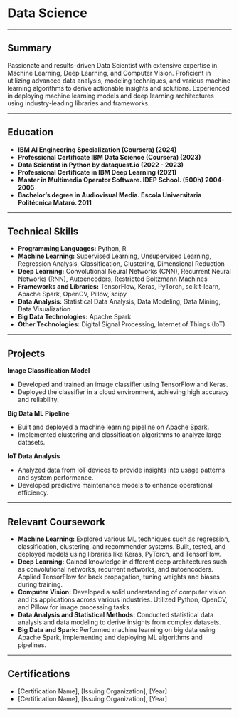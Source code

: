 # Data Science

---

## Summary

Passionate and results-driven Data Scientist with extensive expertise in Machine Learning, Deep Learning, and Computer Vision. Proficient in utilizing advanced data analysis, modeling techniques, and various machine learning algorithms to derive actionable insights and solutions. Experienced in deploying machine learning models and deep learning architectures using industry-leading libraries and frameworks.

---

## Education

- **IBM AI Engineering Specialization (Coursera) (2024)**
- **Professional Certificate IBM Data Science (Coursera) (2023)**
- **Data Scientist in Python by dataquest.io (2022 - 2023)**
- **Professional Certificate in IBM Deep Learning (2021)**
- **Master in Multimedia Operator Software. IDEP School. (500h) 2004-2005**
- **Bachelor’s degree in Audiovisual Media. Escola Universitaria Politécnica Mataró. 2011**



---

## Technical Skills

- **Programming Languages:** Python, R
- **Machine Learning:** Supervised Learning, Unsupervised Learning, Regression Analysis, Classification, Clustering, Dimensional Reduction
- **Deep Learning:** Convolutional Neural Networks (CNN), Recurrent Neural Networks (RNN), Autoencoders, Restricted Boltzmann Machines
- **Frameworks and Libraries:** TensorFlow, Keras, PyTorch, scikit-learn, Apache Spark, OpenCV, Pillow, scipy
- **Data Analysis:** Statistical Data Analysis, Data Modeling, Data Mining, Data Visualization
- **Big Data Technologies:** Apache Spark
- **Other Technologies:** Digital Signal Processing, Internet of Things (IoT)

---

## Projects

**Image Classification Model**

- Developed and trained an image classifier using TensorFlow and Keras.
- Deployed the classifier in a cloud environment, achieving high accuracy and reliability.

**Big Data ML Pipeline**

- Built and deployed a machine learning pipeline on Apache Spark.
- Implemented clustering and classification algorithms to analyze large datasets.

**IoT Data Analysis**

- Analyzed data from IoT devices to provide insights into usage patterns and system performance.
- Developed predictive maintenance models to enhance operational efficiency.

---

## Relevant Coursework

- **Machine Learning:** Explored various ML techniques such as regression, classification, clustering, and recommender systems. Built, tested, and deployed models using libraries like Keras, PyTorch, and TensorFlow.
- **Deep Learning:** Gained knowledge in different deep architectures such as convolutional networks, recurrent networks, and autoencoders. Applied TensorFlow for back propagation, tuning weights and biases during training.
- **Computer Vision:** Developed a solid understanding of computer vision and its applications across various industries. Utilized Python, OpenCV, and Pillow for image processing tasks.
- **Data Analysis and Statistical Methods:** Conducted statistical data analysis and data modeling to derive insights from complex datasets.
- **Big Data and Spark:** Performed machine learning on big data using Apache Spark, implementing and deploying ML algorithms and pipelines.

---

## Certifications

- [Certification Name], [Issuing Organization], [Year]
- [Certification Name], [Issuing Organization], [Year]

---

```
